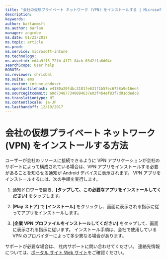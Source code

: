 ```yaml
---
title: "会社の仮想プライベート ネットワーク (VPN) をインストールする | Microsoft Docs"
description: 
keywords: 
author: barlanmsft
ms.author: barlan
manager: angrobe
ms.date: 01/23/2017
ms.topic: article
ms.prod: 
ms.service: microsoft-intune
ms.technology: 
ms.assetid: ed4a9f15-72fb-4171-84cb-63d2f1a6d04c
searchScope: User help
ROBOTS: 
ms.reviewer: chrisbal
ms.suite: ems
ms.custom: intune-enduser
ms.openlocfilehash: e4180a20fdbc3181fe631f1b57ec6758a9e16ee4
ms.sourcegitcommit: a9d734877340894637e03f4b4ef83f7d01ddedc8
ms.translationtype: HT
ms.contentlocale: ja-JP
ms.lasthandoff: 12/19/2017
---
```

# <a name="how-to-install-your-companys-virtual-private-network-vpn"></a>会社の仮想プライベート ネットワーク (VPN) をインストールする方法

ユーザーが会社のリソースに接続できるように VPN アプリケーションが会社のサポートによって構成されている場合は、VPN アプリをインストールする必要があることを知らせる通知が Android デバイスに表示されます。 VPN アプリをインストールするには、次の手順を実行します。

1.  通知ドロワーを開き、**[タップして、この必要なアプリをインストールしてください]** をタップします。

2.  **[Play ストア]** で **[インストール]** をクリックし、画面に表示される指示に従ってアプリをインストールします。

3.  **[企業 VPN プロファイルをインストールしてください]** をタップして、画面に表示される指示に従います。 インストール手順は、会社で使用している VPN のプロバイダーによって多少異なる場合があります。


サポートが必要な場合は、 社内サポートに問い合わせてください。 連絡先情報については、[ポータル サイト Web サイト](https://portal.manage.microsoft.com#HelpDeskDialog)をご確認ください。
